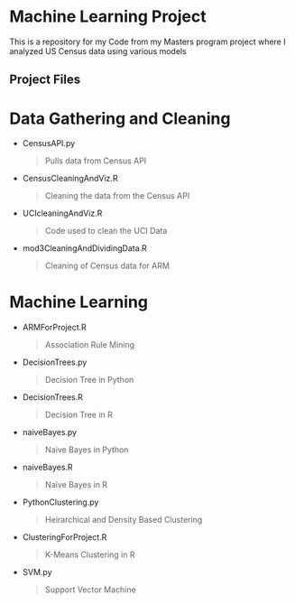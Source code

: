 # Machine Learning Project

This is a repository for my Code from my Masters program project where I analyzed US Census data using various models

## Project Files
# Data Gathering and Cleaning
- CensusAPI.py
    > Pulls data from Census API
- CensusCleaningAndViz.R
    > Cleaning the data from the Census API
- UCIcleaningAndViz.R
    > Code used to clean the UCI Data
- mod3CleaningAndDividingData.R
    > Cleaning of Census data for ARM
# Machine Learning
- ARMForProject.R
    > Association Rule Mining
- DecisionTrees.py
    > Decision Tree in Python
- DecisionTrees.R
    > Decision Tree in R
- naiveBayes.py
    > Naive Bayes in Python
- naiveBayes.R
    > Naive Bayes in R
- PythonClustering.py
    > Heirarchical and Density Based Clustering
- ClusteringForProject.R
    > K-Means Clustering in R
- SVM.py   
    > Support Vector Machine





